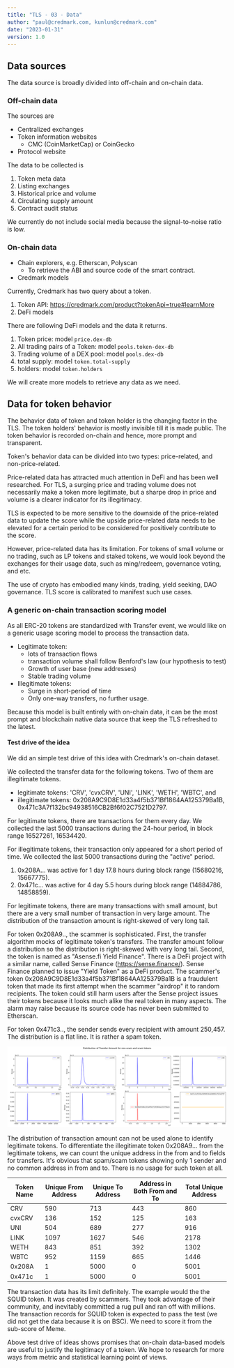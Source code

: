 ```yaml
---
title: "TLS - 03 - Data"
author: "paul@credmark.com, kunlun@credmark.com"
date: "2023-01-31"
version: 1.0
---
```


## Data sources

The data source is broadly divided into off-chain and on-chain data.

### Off-chain data

The sources are

- Centralized exchanges
- Token information websites
    + CMC (CoinMarketCap) or CoinGecko
- Protocol website

The data to be collected is

1. Token meta data
2. Listing exchanges
3. Historical price and volume
4. Circulating supply amount
5. Contract audit status

We currently do not include social media because the signal-to-noise ratio is low.

### On-chain data

- Chain explorers, e.g. Etherscan, Polyscan
    + To retrieve the ABI and source code of the smart contract.
- Credmark models

Currently, Credmark has two query about a token.

1. Token API: https://credmark.com/product?tokenApi=true#learnMore
2. DeFi models

There are following DeFi models and the data it returns.

1. Token price: model `price.dex-db`
2. All trading pairs of a Token: model `pools.token-dex-db`
3. Trading volume of a DEX pool: model `pools.dex-db`
4. total supply: model `token.total-supply`
5. holders: model `token.holders`

We will create more models to retrieve any data as we need.

## Data for token behavior

The behavior data of token and token holder is the changing factor in the TLS. The token holders' behavior is mostly invisible till it is made public. The token behavior is recorded on-chain and hence, more prompt and transparent.

Token's behavior data can be divided into two types: price-related, and non-price-related.

Price-related data has attracted much attention in DeFi and has been well researched. For TLS, a surging price and trading volume does not necessarily make a token more legitimate, but a sharpe drop in price and volume is a clearer indicator for its illegitimacy.

TLS is expected to be more sensitive to the downside of the price-related data to update the score while the upside price-related data needs to be elevated for a certain period to be considered for positively contribute to the score.

However, price-related data has its limitation. For tokens of small volume or no trading, such as LP tokens and staked tokens, we would look beyond the exchanges for their usage data, such as ming/redeem, governance voting, and etc.

The use of crypto has embodied many kinds, trading, yield seeking, DAO governance. TLS score is calibrated to manifest such use cases.

### A generic on-chain transaction scoring model

As all ERC-20 tokens are standardized with Transfer event, we would like on a generic usage scoring model to process the transaction data.

- Legitimate token:
    + lots of transaction flows
    + transaction volume shall follow Benford's law (our hypothesis to test)
    + Growth of user base (new addresses)
    + Stable trading volume
- Illegitimate tokens:
    + Surge in short-period of time
    + Only one-way transfers, no further usage.

Because this model is built entirely with on-chain data, it can be the most prompt and blockchain native data source that keep the TLS refreshed to the latest.

#### Test drive of the idea

We did an simple test drive of this idea with Credmark's on-chain dataset.

We collected the transfer data for the following tokens. Two of them are illegitimate tokens.

- legitimate tokens: 'CRV', 'cvxCRV', 'UNI', 'LINK', 'WETH', 'WBTC', and
- illegitimate tokens: 0x208A9C9D8E1d33a4f5b371Bf1864AA125379Ba1B, 0x471c3A7f132bc94938516CB2Bf6f02C7521D2797.

For legitimate tokens, there are transactions for them every day. We collected the last 5000 transactions during the 24-hour period, in block range 16527261, 16534420.

For illegitimate tokens, their transaction only appeared for a short period of time. We collected the last 5000 transactions during the "active" period.
1. 0x208A... was active for 1 day 17.8 hours during block range (15680216, 15667775).
2. 0x471c... was active for 4 day 5.5 hours during block range (14884786, 14858859).

For legitimate tokens, there are many transactions with small amount, but there are a very small number of transaction in very large amount. The distribution of the transaction amount is right-skewed of very long tail.

For token 0x208A9.., the scammer is sophisticated. First, the transfer algorithm mocks of legitimate token's transfers. The transfer amount follow a distribution so the distribution is right-skewed with very long tail. Second, the token is named as "Asense.fi Yield Finance". There is a DeFi project with a similar name, called Sense Finance (https://sense.finance/). Sense Finance planned to issue "Yield Token" as a DeFi product. The scammer's token 0x208A9C9D8E1d33a4f5b371Bf1864AA125379Ba1B is a fraudulent token that made its first attempt when the scammer "airdrop" it to random recipients. The token could still harm users after the Sense project issues their tokens because it looks much alike the real token in many aspects. The alarm may raise because its source code has never been submitted to Etherscan.

For token 0x471c3.., the sender sends every recipient with amount 250,457. The distribution is a flat line. It is rather a spam token.

![](distribution-token-transfer.png)

The distribution of transaction amount can not be used alone to identify legitimate tokens. To differentiate the illegitimate token 0x208A9... from the legitimate tokens, we can count the unique address in the from and to fields for transfers. It's obvious that spam/scam tokens showing only 1 sender and no common address in from and to. There is no usage for such token at all.

| Token Name | Unique From Address | Unique To Address | Address in Both From and To | Total Unique Address |
|------------|---------------------|-------------------|-----------------------------|----------------------|
| CRV        | 590                 | 713               | 443                         | 860                  |
| cvxCRV     | 136                 | 152               | 125                         | 163                  |
| UNI        | 504                 | 689               | 277                         | 916                  |
| LINK       | 1097                | 1627              | 546                         | 2178                 |
| WETH       | 843                 | 851               | 392                         | 1302                 |
| WBTC       | 952                 | 1159              | 665                         | 1446                 |
| 0x208A     | 1                   | 5000              | 0                           | 5001                 |
| 0x471c     | 1                   | 5000              | 0                           | 5001                 |

The transaction data has its limit definitely. The example would the the SQUID token. It was created by scammers. They took advantage of their community, and inevitably committed a rug pull and ran off with millions. The transaction records for SQUID token is expected to pass the test (we did not get the data because it is on BSC). We need to score it from the sub-score of Meme.

Above test drive of ideas shows promises that on-chain data-based models are useful to justify the legitimacy of a token. We hope to research for more ways from metric and statistical learning point of views.
